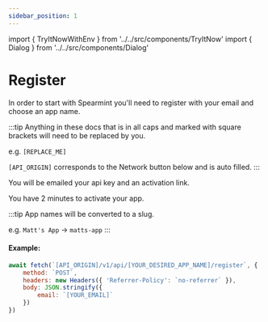 ```yaml
---
sidebar_position: 1
---
```

import { TryItNowWithEnv } from '../../src/components/TryItNow'
import { Dialog } from '../../src/components/Dialog'

# Register

In order to start with Spearmint you'll need to register with your email and choose an app name.

:::tip
Anything in these docs that is in all caps and marked with square brackets will need to be replaced by you.

e.g. `[REPLACE_ME]`

`[API_ORIGIN]` corresponds to the Network button below and is auto filled.
:::

You will be emailed your api key and an activation link.

You have 2 minutes to activate your app.


:::tip
App names will be converted to a slug.

e.g. `Matt's App` -> `matts-app`
:::

#### Example:

```js
await fetch(`[API_ORIGIN]/v1/api/[YOUR_DESIRED_APP_NAME]/register`, {
	method: `POST`,
    headers: new Headers({ 'Referrer-Policy': `no-referrer` }),
	body: JSON.stringify({
		email: `[YOUR_EMAIL]`
	})
})
```
<TryItNowWithEnv requiresKeys={false} />
<Dialog />
